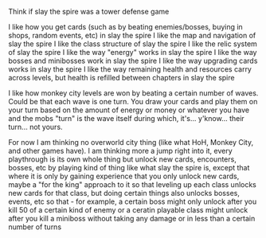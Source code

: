 Think if slay the spire was a tower defense game

I like how you get cards (such as by beating enemies/bosses, buying in shops, random events, etc) in slay the spire
I like the map and navigation of slay the spire
I like the class structure of slay the spire
I like the relic system of slay the spire
I like the way "energy" works in slay the spire
I like the way bosses and minibosses work in slay the spire
I like the way upgrading cards works in slay the spire
I like the way remaining health and resources carry across levels, but health is refilled between chapters in slay the spire

I like how monkey city levels are won by beating a certain number of waves. Could be that each wave is one turn. You draw your cards and play them on your turn based on the amount of energy or money or whatever you have and the mobs "turn" is the wave itself during which, it's... y'know... their turn... not yours.

For now I am thinking no overworld city thing (like what HoH, Monkey City, and other games have). I am thinking more a jump right into it, every playthrough is its own whole thing but unlock new cards, encounters, bosses, etc by playing kind of thing like what slay the spire is, except that where it is only by gaining experience that you only unlock new cards, maybe a "for the king" approach to it so that leveling up each class unlocks new cards for that class, but doing certain things also unlocks bosses, events, etc so that - for example, a certain boss might only unlock after you kill 50 of a certain kind of enemy or a ceratin playable class might unlock after you kill a miniboss without taking any damage or in less than a certain number of turns